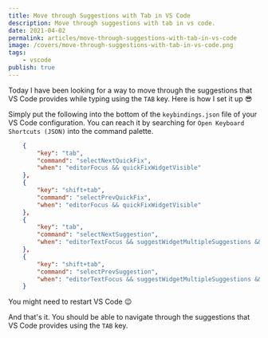 ```yaml
---
title: Move through Suggestions with Tab in VS Code
description: Move through suggestions with tab in vs code.
date: 2021-04-02
permalink: articles/move-through-suggestions-with-tab-in-vs-code
image: /covers/move-through-suggestions-with-tab-in-vs-code.png
tags: 
    - vscode
publish: true
---
```


Today I have been looking for a way to move through the suggestions that VS Code provides while typing using the `TAB` key. Here is how I set it up 😎

<!-- more -->

Simply put the following into the bottom of the `keybindings.json` file of your VS Code configuration. You can reach it by searching for `Open Keyboard Shortcuts (JSON)` into the command palette. 

```json
    {
        "key": "tab",
        "command": "selectNextQuickFix",
        "when": "editorFocus && quickFixWidgetVisible"
    },
    {
        "key": "shift+tab",
        "command": "selectPrevQuickFix",
        "when": "editorFocus && quickFixWidgetVisible"
    },
    {
        "key": "tab",
        "command": "selectNextSuggestion",
        "when": "editorTextFocus && suggestWidgetMultipleSuggestions && suggestWidgetVisible"
    },
    {
        "key": "shift+tab",
        "command": "selectPrevSuggestion",
        "when": "editorTextFocus && suggestWidgetMultipleSuggestions && suggestWidgetVisible"
    }
```

You might need to restart VS Code 😉

And that's it. You should be able to navigate through the suggestions that VS Code provides using the `TAB` key.